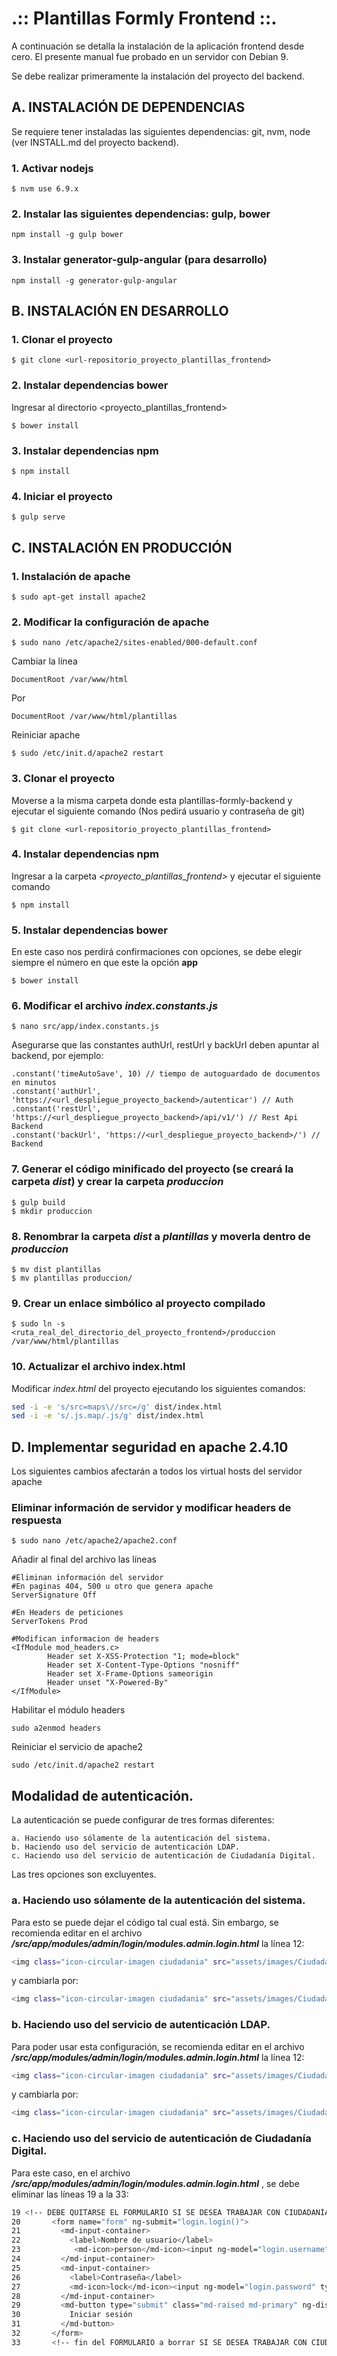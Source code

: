 .:: Plantillas Formly Frontend ::.
=================================================

A continuación se detalla la instalación de la aplicación frontend desde cero. El presente manual fue probado en un servidor con Debian 9.

Se debe realizar primeramente la instalación del proyecto del backend. 

## A. INSTALACIÓN DE DEPENDENCIAS

Se requiere tener instaladas las siguientes dependencias: git, nvm, node (ver INSTALL.md del proyecto backend).

### 1. Activar nodejs

    $ nvm use 6.9.x

### 2. Instalar las siguientes dependencias: gulp, bower

    npm install -g gulp bower

### 3. Instalar generator-gulp-angular (para desarrollo)

    npm install -g generator-gulp-angular

## B. INSTALACIÓN EN DESARROLLO

### 1. Clonar el proyecto

    $ git clone <url-repositorio_proyecto_plantillas_frontend>

### 2. Instalar dependencias bower

Ingresar al directorio <proyecto_plantillas_frontend>

    $ bower install

### 3. Instalar dependencias npm

    $ npm install

### 4. Iniciar el proyecto

    $ gulp serve


## C. INSTALACIÓN EN PRODUCCIÓN

### 1. Instalación de apache

    $ sudo apt-get install apache2

### 2. Modificar la configuración de apache

    $ sudo nano /etc/apache2/sites-enabled/000-default.conf

Cambiar la línea

    DocumentRoot /var/www/html

Por

    DocumentRoot /var/www/html/plantillas

Reiniciar apache

    $ sudo /etc/init.d/apache2 restart

### 3. Clonar el proyecto

Moverse a la misma carpeta donde esta plantillas-formly-backend y ejecutar el siguiente comando (Nos pedirá usuario y contraseña de git)

    $ git clone <url-repositorio_proyecto_plantillas_frontend>

### 4. Instalar dependencias npm

Ingresar a la carpeta _<proyecto_plantillas_frontend>_ y ejecutar el siguiente comando

    $ npm install

### 5. Instalar dependencias bower

En este caso nos perdirá confirmaciones con opciones, se debe elegir siempre el número en que este la opción __app__

    $ bower install

### 6. Modificar el archivo _index.constants.js_

    $ nano src/app/index.constants.js

Asegurarse que las constantes authUrl, restUrl y backUrl deben apuntar al backend, por ejemplo:

    .constant('timeAutoSave', 10) // tiempo de autoguardado de documentos en minutos
    .constant('authUrl', 'https://<url_despliegue_proyecto_backend>/autenticar') // Auth
    .constant('restUrl', 'https://<url_despliegue_proyecto_backend>/api/v1/') // Rest Api Backend
    .constant('backUrl', 'https://<url_despliegue_proyecto_backend>/') // Backend

### 7. Generar el código minificado del proyecto (se creará la carpeta _dist_) y crear la carpeta _produccion_

    $ gulp build
    $ mkdir produccion

### 8. Renombrar la carpeta _dist_ a _plantillas_ y moverla  dentro de _produccion_

    $ mv dist plantillas
    $ mv plantillas produccion/

### 9. Crear un enlace simbólico al proyecto compilado

    $ sudo ln -s <ruta_real_del_directorio_del_proyecto_frontend>/produccion /var/www/html/plantillas

### 10. Actualizar el archivo index.html

Modificar _index.html_ del proyecto ejecutando los siguientes comandos:

```sh
sed -i -e 's/src=maps\//src=/g' dist/index.html
sed -i -e 's/.js.map/.js/g' dist/index.html
```

## D. Implementar seguridad en apache 2.4.10

Los siguientes cambios afectarán a todos los virtual hosts del servidor apache

### Eliminar información de servidor y modificar headers de respuesta

    $ sudo nano /etc/apache2/apache2.conf

Añadir al final del archivo las líneas

    #Eliminan información del servidor
    #En paginas 404, 500 u otro que genera apache
    ServerSignature Off

    #En Headers de peticiones
    ServerTokens Prod

    #Modifican informacion de headers
    <IfModule mod_headers.c>
            Header set X-XSS-Protection "1; mode=block"
            Header set X-Content-Type-Options "nosniff"
            Header set X-Frame-Options sameorigin
            Header unset "X-Powered-By"
    </IfModule>

Habilitar el módulo headers

    sudo a2enmod headers

Reiniciar el servicio de apache2

    sudo /etc/init.d/apache2 restart


## Modalidad de autenticación.

La autenticación se puede configurar de tres formas diferentes:

    a. Haciendo uso sólamente de la autenticación del sistema.
    b. Haciendo uso del servicio de autenticación LDAP.
    c. Haciendo uso del servicio de autenticación de Ciudadanía Digital.

Las tres opciones son excluyentes.

### a. Haciendo uso sólamente de la autenticación del sistema. 
Para esto se puede dejar el código tal cual está. Sin embargo, se recomienda editar en el archivo ***/src/app/modules/admin/login/modules.admin.login.html*** 
la línea 12:
```sh
<img class="icon-circular-imagen ciudadania" src="assets/images/Ciudadania-Digital-Logo-v01-cuadrado.png" ng-click="login.iniciarSesion()">
```

y cambiarla por:
```sh
<img class="icon-circular-imagen ciudadania" src="assets/images/Ciudadania-Digital-Logo-v01-cuadrado.png">
```

### b. Haciendo uso del servicio de autenticación LDAP.
Para poder usar esta configuración, se recomienda editar en el archivo ***/src/app/modules/admin/login/modules.admin.login.html*** 
la línea 12:
```sh
<img class="icon-circular-imagen ciudadania" src="assets/images/Ciudadania-Digital-Logo-v01-cuadrado.png" ng-click="login.iniciarSesion()">
```

y cambiarla por:
```sh
<img class="icon-circular-imagen ciudadania" src="assets/images/Ciudadania-Digital-Logo-v01-cuadrado.png">
```

### c. Haciendo uso del servicio de autenticación de Ciudadanía Digital.

Para este caso, en el archivo ***/src/app/modules/admin/login/modules.admin.login.html*** , se debe eliminar las líneas 19 a la 33:
```sh
19 <!-- DEBE QUITARSE EL FORMULARIO SI SE DESEA TRABAJAR CON CIUDADANÍA -->
20       <form name="form" ng-submit="login.login()">
21         <md-input-container>
22           <label>Nombre de usuario</label>
23            <md-icon>person</md-icon><input ng-model="login.username" required>
24         </md-input-container>
25         <md-input-container>
26           <label>Contraseña</label>
27           <md-icon>lock</md-icon><input ng-model="login.password" type="password" required>
28         </md-input-container>
29         <md-button type="submit" class="md-raised md-primary" ng-disabled="form.$invalid">
30           Iniciar sesión
31         </md-button>
32       </form>
33       <!-- fin del FORMULARIO a borrar SI SE DESEA TRABAJAR CON CIUDADANÍA -->
```

